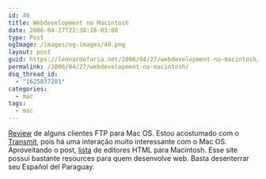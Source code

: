```yaml
---
id: 40
title: Webdevelopment no Macintosh
date: 2006-04-27T22:38:18-03:00
type: Post
ogImage: /images/og-images/40.png
layout: post
guid: https://leonardofaria.net/2006/04/27/webdevelopment-no-macintosh/
permalink: /2006/04/27/webdevelopment-no-macintosh/
dsq_thread_id:
  - "1625837281"
categories:
  - mac
tags:
  - mac
---
```

[Review](http://www.macdevcenter.com/pub/a/mac/2006/04/13/ftp.html) de alguns clientes FTP para Mac OS. Estou acostumado com o [Transmit](http://panic.com/transmit/), pois há uma interação muito interessante com o Mac OS.  
Aproveitando o post, [lista](http://www.bitacoradewebmaster.com/index.php?p=659) de editores HTML para Macintosh. Esse site possui bastante resources para quem desenvolve web. Basta desenterrar seu Español del Paraguay.

